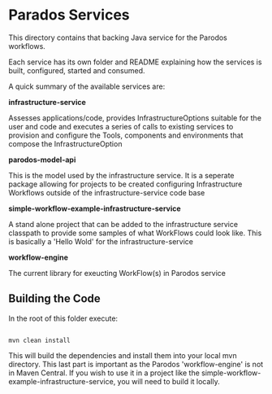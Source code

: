 # Parados Services

This directory contains that backing Java service for the Parodos workflows.

Each service has its own folder and README explaining how the services is built, configured, started and consumed.

A quick summary of the available services are:

**infrastructure-service**

Assesses applications/code, provides InfrastructureOptions suitable for the user and code and executes a series of calls to existing services to provision and configure the Tools, components and environments that compose the InfrastructureOption

**parodos-model-api**

This is the model used by the infrastructure service. It is a seperate package allowing for projects to be created configuring Infrastructure Workflows outside of the infrastructure-service code base

**simple-workflow-example-infrastructure-service**

A stand alone project that can be added to the infrastructure service classpath to provide some samples of what WorkFlows could look like. This is basically a 'Hello Wold' for the infrastructure-service

**workflow-engine**

The current library for exeucting WorkFlow(s) in Parodos service


## Building the Code

In the root of this folder execute:

```shell

mvn clean install

```

This will build the dependencies and install them into your local mvn directory. This last part is important as the Parodos 'workflow-engine' is not in Maven Central. If you wish to use it in a project like the simple-workflow-example-infrastructure-service, you will need to build it locally.